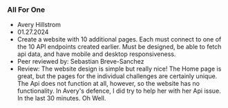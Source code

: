 ### All For One

+ Avery Hillstrom
+ 01.27.2024
+ Create a website with 10 additional pages. Each must connect to one of the 10 API endpoints created earlier. Must be designed, be able to fetch api data, and have mobile and desktop responsiveness.
+ Peer reviewed by: Sebastian Breve-Sanchez 
+ Review: The website design is simple but really nice! The Home page is great, but the pages for the individual challenges are certainly unique. The Api does not function at all, however, so the website has no functionality. In Avery's defence, I did try to help her with her Api issue. In the last 30 minutes. Oh Well.